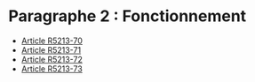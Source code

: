 # Paragraphe 2 : Fonctionnement

* [Article R5213-70](./LEGIARTI000018525916.md)
* [Article R5213-71](./LEGIARTI000018525914.md)
* [Article R5213-72](./LEGIARTI000018525912.md)
* [Article R5213-73](./LEGIARTI000018525910.md)
